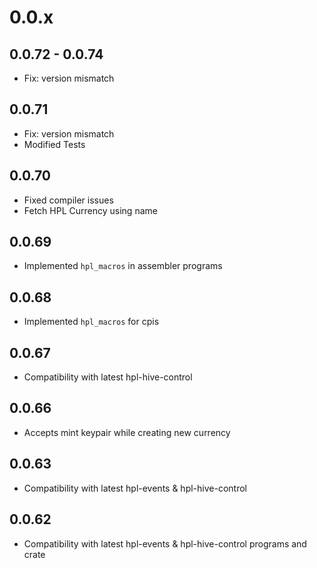 # 0.0.x

## 0.0.72 - 0.0.74

- Fix: version mismatch

## 0.0.71

- Fix: version mismatch
- Modified Tests

## 0.0.70

- Fixed compiler issues
- Fetch HPL Currency using name

## 0.0.69

- Implemented `hpl_macros` in assembler programs

## 0.0.68

- Implemented `hpl_macros` for cpis

## 0.0.67

- Compatibility with latest hpl-hive-control

## 0.0.66

- Accepts mint keypair while creating new currency

## 0.0.63

- Compatibility with latest hpl-events & hpl-hive-control

## 0.0.62

- Compatibility with latest hpl-events & hpl-hive-control programs and crate
